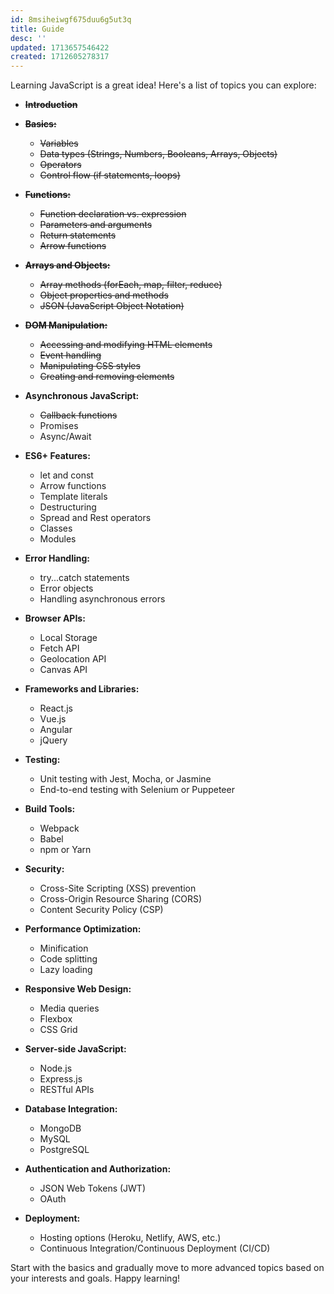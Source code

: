 ```yaml
---
id: 8msiheiwgf675duu6g5ut3q
title: Guide
desc: ''
updated: 1713657546422
created: 1712605278317
---
```


Learning JavaScript is a great idea! Here's a list of topics you can explore:

- ~~**Introduction**~~

- ~~**Basics:**~~
   - ~~Variables~~
   - ~~Data types (Strings, Numbers, Booleans, Arrays, Objects)~~
   - ~~Operators~~
   - ~~Control flow (if statements, loops)~~

- ~~**Functions:**~~
   - ~~Function declaration vs. expression~~
   - ~~Parameters and arguments~~
   - ~~Return statements~~
   - ~~Arrow functions~~

- ~~**Arrays and Objects:**~~
   - ~~Array methods (forEach, map, filter, reduce)~~
   - ~~Object properties and methods~~
   - ~~JSON (JavaScript Object Notation)~~

- ~~**DOM Manipulation:**~~
   - ~~Accessing and modifying HTML elements~~
   - ~~Event handling~~
   - ~~Manipulating CSS styles~~
   - ~~Creating and removing elements~~

- **Asynchronous JavaScript:**
   - ~~Callback functions~~
   - Promises
   - Async/Await

- **ES6+ Features:**
   - let and const
   - Arrow functions
   - Template literals
   - Destructuring
   - Spread and Rest operators
   - Classes
   - Modules

- **Error Handling:**
   - try...catch statements
   - Error objects
   - Handling asynchronous errors

- **Browser APIs:**
   - Local Storage
   - Fetch API
   - Geolocation API
   - Canvas API

- **Frameworks and Libraries:**
   - React.js
   - Vue.js
   - Angular
   - jQuery

- **Testing:**
   - Unit testing with Jest, Mocha, or Jasmine
   - End-to-end testing with Selenium or Puppeteer

- **Build Tools:**
    - Webpack
    - Babel
    - npm or Yarn

- **Security:**
    - Cross-Site Scripting (XSS) prevention
    - Cross-Origin Resource Sharing (CORS)
    - Content Security Policy (CSP)

- **Performance Optimization:**
    - Minification
    - Code splitting
    - Lazy loading

- **Responsive Web Design:**
    - Media queries
    - Flexbox
    - CSS Grid

- **Server-side JavaScript:**
    - Node.js
    - Express.js
    - RESTful APIs

- **Database Integration:**
    - MongoDB
    - MySQL
    - PostgreSQL

- **Authentication and Authorization:**
    - JSON Web Tokens (JWT)
    - OAuth

- **Deployment:**
    - Hosting options (Heroku, Netlify, AWS, etc.)
    - Continuous Integration/Continuous Deployment (CI/CD)

Start with the basics and gradually move to more advanced topics based on your interests and goals. Happy learning!